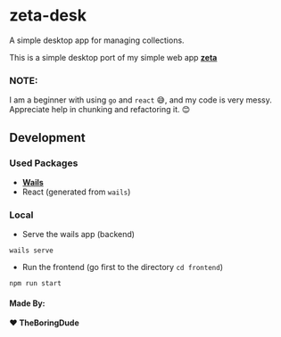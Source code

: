 # zeta-desk

A simple desktop app for managing collections.

This is a simple desktop port of my simple web app [**zeta**](https://github.com/TheBoringDude/zeta)

### NOTE:

I am a beginner with using `go` and `react` :sweat_smile:, and my code is very messy. Appreciate help in chunking and refactoring it. :blush:

## Development

### Used Packages

- [**Wails**](https://github.com/wailsapp/wails)
- React (generated from `wails`)

### Local

- Serve the wails app (backend)

```
wails serve
```

- Run the frontend (go first to the directory `cd frontend`)

```
npm run start
```

#### Made By:

**:heart: TheBoringDude**
